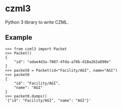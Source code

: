 # czml3

Python 3 library to write CZML.

## Example

```
>>> from czml3 import Packet
>>> Packet()
{
    "id": "adae4d3a-7087-4fda-a70b-d18a262a890e"
}
>>> packet0 = Packet(id="Facility/AGI", name="AGI")
>>> packet0
{
    "id": "Facility/AGI",
    "name": "AGI"
}
>>> packet0.dumps()
'{"id": "Facility/AGI", "name": "AGI"}'

```
